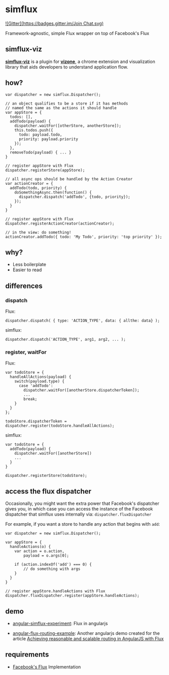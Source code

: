 simflux
=======

[![Gitter](https://badges.gitter.im/Join Chat.svg)](https://gitter.im/gilbox/simflux?utm_source=badge&utm_medium=badge&utm_campaign=pr-badge&utm_content=badge)

Framework-agnostic, simple Flux wrapper on top of Facebook's Flux

simflux-viz
-----------

**[simflux-viz](https://github.com/gilbox/simflux-viz)** is a plugin for
**[vizone](https://github.com/gilbox/vizone)**, a chrome extension and visualization library
that aids developers to understand application flow.

how?
----

    var dispatcher = new simflux.Dispatcher();

    // an object qualifies to be a store if it has methods
    // named the same as the actions it should handle
    var appStore = {
      todos: [],
      addTodo(payload) { 
        dispatcher.waitFor([otherStore, anotherStore]);
        this.todos.push({
          todo: payload.todo,
          priority: payload.priority
        });
      },
      removeTodo(payload) { ... }
    }
    
    // register appStore with Flux
    dispatcher.registerStore(appStore);
    
    // all async ops should be handled by the Action Creator
    var actionCreator = {
      addTodo(todo, priority) {
        doSomethingAsync.then(function() {
          dispatcher.dispatch('addTodo', {todo, priority});
        });
      }
    }

    // register appStore with Flux
    dispatcher.registerActionCreator(actionCreator);
    
    // in the view: do something!
    actionCreator.addTodo({ todo: 'My Todo', priority: 'top priority' });


why?
----

- Less boilerplate
- Easier to read

differences
-----------

### dispatch

Flux:

    dispatcher.dispatch( { type: 'ACTION_TYPE', data: { allthe: data} );

simflux:

    dispatcher.dispatch('ACTION_TYPE', arg1, arg2, ... );
    

### register, waitFor

Flux:

    var todoStore = {
      handleAllActions(payload) {
        switch(payload.type) {
          case 'addTodo':
            dispatcher.waitFor([anotherStore.dispatcherToken]);
            ...
            break;
        }
      }
    };

    todoStore.dispatcherToken = dispatcher.register(todoStore.handleAllActions);

simflux:

    var todoStore = {
      addTodo(payload) {
        dispatcher.waitFor([anotherStore])
        ...
      }
    }

    dispatcher.registerStore(todoStore);



access the flux dispatcher
--------------------------

Occasionally, you might want the extra power that Facebook's dispatcher gives you, in which case you can access the instance of the Facebook dispatcher that simflux uses internally via: `dispatcher.fluxDispatcher`

For example, if you want a store to handle any action that begins with `add`:

    var dispatcher = new simflux.Dispatcher();
    
    var appStore = {
      handleActions(o) {
        var action = o.action,
            payload = o.args[0];
        
        if (action.indexOf('add') === 0) {
            // do something with args
        }
      }
    }
    
    // register appStore.handleActions with Flux
    dispatcher.fluxDispatcher.register(appStore.handleActions);

demo
----

- [angular-simflux-experiment](https://github.com/gilbox/angular-simflux-experiment): Flux in angularjs

- [angular-flux-routing-example](https://github.com/gilbox/angular-flux-routing-example): Another angularjs demo created for the article [Achieving reasonable and scalable routing in AngularJS with Flux](https://medium.com/@gilbox/achieving-reasonable-and-scalable-routing-in-angularjs-with-flux-2655e06cd5ee)


requirements
------------

- [Facebook's Flux](https://github.com/facebook/flux) Implementation


